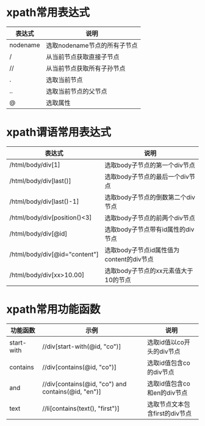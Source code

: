# xpath常用表达式

| 表达式   | 说明                         |
| -------- | ---------------------------- |
| nodename | 选取nodename节点的所有子节点 |
| /        | 从当前节点获取直接子节点     |
| //       | 从当前节点获取所有子孙节点   |
| .        | 选取当前节点                 |
| ..       | 选取当前节点的父节点         |
| @        | 选取属性                     |

# xpath谓语常用表达式

| 表达式                        | 说明                                     |
| ----------------------------- | ---------------------------------------- |
| /html/body/div[1]             | 选取body子节点的第一个div节点            |
| /html/body/div[last()]        | 选取body子节点的最后一个div节点          |
| /html/body/div[last()-1]      | 选取body子节点的倒数第二个div节点        |
| /html/body/div[position()<3]  | 选取body子节点的前两个div节点            |
| /html/body/div[@id]           | 选取body子节点带有id属性的div节点        |
| /html/body/div[@id="content"] | 选取body子节点id属性值为content的div节点 |
| /html/body/div[xx>10.00]      | 选取body子节点的xx元素值大于10的节点     |



# xpath常用功能函数

| 功能函数   | 示例                                               | 说明                           |
| ---------- | -------------------------------------------------- | ------------------------------ |
| start-with | //div[start-with(@id, "co")]                       | 选取id值以co开头的div节点      |
| contains   | //div[contains(@id, "co")]                         | 选取id值包含co的div节点        |
| and        | //div[contains(@id, "co") and contains(@id, "en")] | 选取id值包含co和en的div节点    |
| text       | //li[contains(text(), "first")]                    | 选取节点文本包含first的div节点 |

